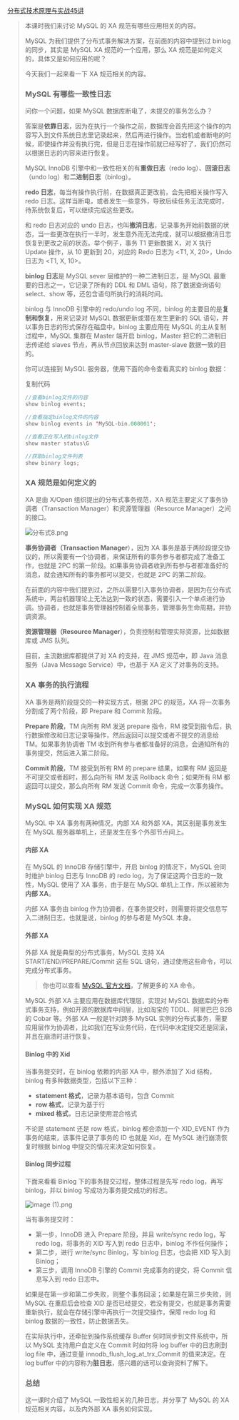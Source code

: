 [分布式技术原理与实战45讲](https://kaiwu.lagou.com/course/courseInfo.htm?courseId=69&sid=20-h5Url-0&buyFrom=2&pageId=1pz4#/detail/pc?id=1907)



> 本课时我们来讨论 MySQL 的 XA 规范有哪些应用相关的内容。
>
> MySQL 为我们提供了分布式事务解决方案，在前面的内容中提到过 binlog 的同步，其实是 MySQL XA 规范的一个应用，那么 XA 规范是如何定义的，具体又是如何应用的呢？
>
> 今天我们一起来看一下 XA 规范相关的内容。
>
> ### MySQL 有哪些一致性日志
>
> 问你一个问题，如果 MySQL 数据库断电了，未提交的事务怎么办？
>
> 答案是**依靠日志**，因为在执行一个操作之前，数据库会首先把这个操作的内容写入到文件系统日志里记录起来，然后再进行操作。当宕机或者断电的时候，即使操作并没有执行完，但是日志在操作前就已经写好了，我们仍然可以根据日志的内容来进行恢复。
>
> MySQL InnoDB 引擎中和一致性相关的有**重做日志**（redo log）、**回滚日志**（undo log）和**二进制日志**（binlog）。
>
> **redo 日志**，每当有操作执行前，在数据真正更改前，会先把相关操作写入 redo 日志。这样当断电，或者发生一些意外，导致后续任务无法完成时，待系统恢复后，可以继续完成这些更改。
>
> 和 redo 日志对应的 undo 日志，也叫**撤消日志**，记录事务开始前数据的状态，当一些更改在执行一半时，发生意外而无法完成，就可以根据撤消日志恢复到更改之前的状态。举个例子，事务 T1 更新数据 X，对 X 执行 Update 操作，从 10 更新到 20，对应的 Redo 日志为 <T1, X, 20>，Undo 日志为 <T1, X, 10>。
>
> **binlog 日志**是 MySQL sever 层维护的一种二进制日志，是 MySQL 最重要的日志之一，它记录了所有的 DDL 和 DML 语句，除了数据查询语句 select、show 等，还包含语句所执行的消耗时间。
>
> binlog 与 InnoDB 引擎中的 redo/undo log 不同，binlog 的主要目的是**复制和恢复**，用来记录对 MySQL 数据更新或潜在发生更新的 SQL 语句，并以事务日志的形式保存在磁盘中。binlog 主要应用在 MySQL 的主从复制过程中，MySQL 集群在 Master 端开启 binlog，Master 把它的二进制日志传递给 slaves 节点，再从节点回放来达到 master-slave 数据一致的目的。
>
> 你可以连接到 MySQL 服务器，使用下面的命令查看真实的 binlog 数据：
>
> 复制代码
>
> ```java
> //查看binlog文件的内容
> show binlog events;
> 
> //查看指定binlog文件的内容
> show binlog events in 'MySQL-bin.000001';
> 
> //查看正在写入的binlog文件
> show master status\G
>  
> //获取binlog文件列表
> show binary logs;
> ```
>
> ### XA 规范是如何定义的
>
> XA 是由 X/Open 组织提出的分布式事务规范，XA 规范主要定义了事务协调者（Transaction Manager）和资源管理器（Resource Manager）之间的接口。
>
> ![分布式8.png](https://s0.lgstatic.com/i/image3/M01/17/A2/Ciqah16n5eWABApiAACuPsJ6_T0711.png)
>
> **事务协调者（Transaction Manager**），因为 XA 事务是基于两阶段提交协议的，所以需要有一个协调者，来保证所有的事务参与者都完成了准备工作，也就是 2PC 的第一阶段。如果事务协调者收到所有参与者都准备好的消息，就会通知所有的事务都可以提交，也就是 2PC 的第二阶段。
>
> 在前面的内容中我们提到过，之所以需要引入事务协调者，是因为在分布式系统中，两台机器理论上无法达到一致的状态，需要引入一个单点进行协调。协调者，也就是事务管理器控制着全局事务，管理事务生命周期，并协调资源。
>
> **资源管理器（Resource Manager**），负责控制和管理实际资源，比如数据库或 JMS 队列。
>
> 目前，主流数据库都提供了对 XA 的支持，在 JMS 规范中，即 Java 消息服务（Java Message Service）中，也基于 XA 定义了对事务的支持。
>
> ### XA 事务的执行流程
>
> XA 事务是两阶段提交的一种实现方式，根据 2PC 的规范，XA 将一次事务分割成了两个阶段，即 Prepare 和 Commit 阶段。
>
> **Prepare 阶段**，TM 向所有 RM 发送 prepare 指令，RM 接受到指令后，执行数据修改和日志记录等操作，然后返回可以提交或者不提交的消息给 TM。如果事务协调者 TM 收到所有参与者都准备好的消息，会通知所有的事务提交，然后进入第二阶段。
>
> **Commit 阶段**，TM 接受到所有 RM 的 prepare 结果，如果有 RM 返回是不可提交或者超时，那么向所有 RM 发送 Rollback 命令；如果所有 RM 都返回可以提交，那么向所有 RM 发送 Commit 命令，完成一次事务操作。
>
> ### MySQL 如何实现 XA 规范
>
> MySQL 中 XA 事务有两种情况，内部 XA 和外部 XA，其区别是事务发生在 MySQL 服务器单机上，还是发生在多个外部节点间上。
>
> #### 内部 XA
>
> 在 MySQL 的 InnoDB 存储引擎中，开启 binlog 的情况下，MySQL 会同时维护 binlog 日志与 InnoDB 的 redo log，为了保证这两个日志的一致性，MySQL 使用了 XA 事务，由于是在 MySQL 单机上工作，所以被称为**内部 XA**。
>
> 内部 XA 事务由 binlog 作为协调者，在事务提交时，则需要将提交信息写入二进制日志，也就是说，binlog 的参与者是 MySQL 本身。
>
> #### 外部 XA
>
> 外部 XA 就是典型的分布式事务，MySQL 支持 XA START/END/PREPARE/Commit 这些 SQL 语句，通过使用这些命令，可以完成分布式事务。
>
> > 你也可以查看 [MySQL 官方文档](https://dev.mysql.com/doc/refman/8.0/en/xa-statements.html)，了解更多的 XA 命令。
>
> MySQL 外部 XA 主要应用在数据库代理层，实现对 MySQL 数据库的分布式事务支持，例如开源的数据库中间层，比如淘宝的 TDDL、阿里巴巴 B2B 的 Cobar 等。外部 XA 一般是针对跨多 MySQL 实例的分布式事务，需要应用层作为协调者，比如我们在写业务代码，在代码中决定提交还是回滚，并且在崩溃时进行恢复。
>
> #### Binlog 中的 Xid
>
> 当事务提交时，在 binlog 依赖的内部 XA 中，额外添加了 Xid 结构，binlog 有多种数据类型，包括以下三种：
>
> - **statement 格式**，记录为基本语句，包含 Commit
> - **row 格式**，记录为基于行
> - **mixed 格式**，日志记录使用混合格式
>
> 不论是 statement 还是 row 格式，binlog 都会添加一个 XID_EVENT 作为事务的结束，该事件记录了事务的 ID 也就是 Xid，在 MySQL 进行崩溃恢复时根据 binlog 中提交的情况来决定如何恢复。
>
> #### Binlog 同步过程
>
> 下面来看看 Binlog 下的事务提交过程，整体过程是先写 redo log，再写 binlog，并以 binlog 写成功为事务提交成功的标志。
>
> ![image (1).png](https://s0.lgstatic.com/i/image3/M01/17/9E/Ciqah16n4WSAMCkOAAEJyX3OrOY183.png)
>
> 当有事务提交时：
>
> - 第一步，InnoDB 进入 Prepare 阶段，并且 write/sync redo log，写 redo log，将事务的 XID 写入到 redo 日志中，binlog 不作任何操作；
> - 第二步，进行 write/sync Binlog，写 binlog 日志，也会把 XID 写入到 Binlog；
> - 第三步，调用 InnoDB 引擎的 Commit 完成事务的提交，将 Commit 信息写入到 redo 日志中。
>
> 如果是在第一步和第二步失败，则整个事务回滚；如果是在第三步失败，则 MySQL 在重启后会检查 XID 是否已经提交，若没有提交，也就是事务需要重新执行，就会在存储引擎中再执行一次提交操作，保障 redo log 和 binlog 数据的一致性，防止数据丢失。
>
> 在实际执行中，还牵扯到操作系统缓存 Buffer 何时同步到文件系统中，所以 MySQL 支持用户自定义在 Commit 时如何将 log buffer 中的日志刷到 log file 中，通过变量 innodb_flush_log_at_trx_Commit 的值来决定。在 log buffer 中的内容称为**脏日志**，感兴趣的话可以查询资料了解下。
>
> ### 总结
>
> 这一课时介绍了 MySQL 一致性相关的几种日志，并分享了 MySQL 的 XA 规范相关内容，以及内外部 XA 事务如何实现。